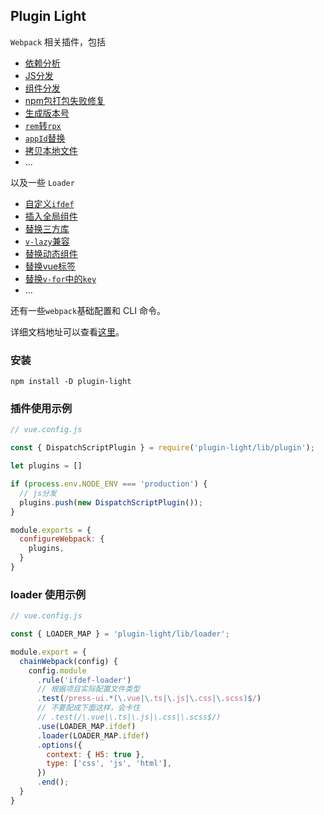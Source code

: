 ## Plugin Light


`Webpack` 相关插件，包括

- [依赖分析](./src/plugin/analyze-deps/)
- [JS分发](./src/plugin/dispatch-script/)
- [组件分发](./src/plugin/dispatch-vue/)
- [npm包打包失败修复](./src/plugin/fix-npm-package/)
- [生成版本号](./src/plugin/gen-version/)
- [`rem`转`rpx`](./src/plugin/rem-to-rpx/)
- [`appId`替换](./src/plugin/replace-app-id/)
- [拷贝本地文件](./src/plugin/transfer-local-file/)
- ...


以及一些 `Loader`

- [自定义`ifdef`](./src/loader/ifdef-loader/)
- [插入全局组件](./src/loader/insert-global-comp/)
- [替换三方库](./src/loader/replace-library/)
- [`v-lazy`兼容](./src/loader/v-lazy/)
- [替换动态组件](./src/loader/transform-dynamic-comp/)
- [替换vue标签](./src/loader/replace-template-tag/)
- [替换`v-for`中的`key`](./src/loader/replace-vue-key/)
- ...

还有一些`webpack`基础配置和 CLI 命令。

详细文档地址可以查看[这里](https://novlan1.github.io/uni-plugin-light/)。

### 安装

```
npm install -D plugin-light
```


### 插件使用示例

```js
// vue.config.js

const { DispatchScriptPlugin } = require('plugin-light/lib/plugin');

let plugins = []

if (process.env.NODE_ENV === 'production') {
  // js分发
  plugins.push(new DispatchScriptPlugin());
}

module.exports = {
  configureWebpack: {
    plugins,
  }
}
```

### loader 使用示例

```js
// vue.config.js

const { LOADER_MAP } = 'plugin-light/lib/loader';

module.export = {
  chainWebpack(config) {
    config.module
      .rule('ifdef-loader')
      // 根据项目实际配置文件类型
      .test(/press-ui.*(\.vue|\.ts|\.js|\.css|\.scss)$/)
      // 不要配成下面这样，会卡住
      // .test(/\.vue|\.ts|\.js|\.css|\.scss$/) 
      .use(LOADER_MAP.ifdef)
      .loader(LOADER_MAP.ifdef)
      .options({
        context: { H5: true },
        type: ['css', 'js', 'html'],
      })
      .end();
  }
}
```
